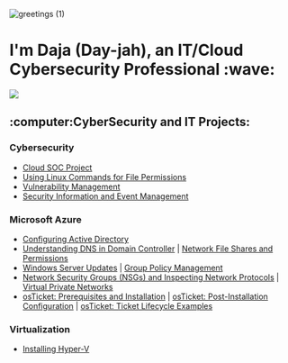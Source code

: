 ![greetings (1)](https://user-images.githubusercontent.com/109401839/212478916-224c7588-ae9d-41bf-ad0f-228ab2e0d110.gif)

<h1>I'm Daja (Day-jah), an IT/Cloud Cybersecurity Professional :wave: </h1>

![](https://komarev.com/ghpvc/?username=dajat&label=Profile%20views&color=blueviolet&style=flat-square)

<h2>:computer:CyberSecurity and IT Projects:</h2>
  
<h3>Cybersecurity</h3>

- [Cloud SOC Project](https://github.com/dajat/cloud_SOC)
- [Using Linux Commands for File Permissions](https://github.com/dajat/linux)
- [Vulnerability Management](https://github.com/dajat/vulnerability-assessment)
- [Security Information and Event Management](https://github.com/dajat/SIEM_tutorial)

<h3>Microsoft Azure</h3>
  
- [Configuring Active Directory](https://github.com/dajat/configure-ad)
- [Understanding DNS in Domain Controller](https://github.com/dajat/DNS-Azure) | [Network File Shares and Permissions](https://github.com/dajat/network-file-share)
- [Windows Server Updates](https://github.com/dajat/ws-updates) | [Group Policy Management](https://github.com/dajat/gp-policy)
- [Network Security Groups (NSGs) and Inspecting Network Protocols](https://github.com/dajat/nsg-protocols) | [Virtual Private Networks](https://github.com/dajat/vpn-discover)
- [osTicket: Prerequisites and Installation](https://github.com/dajat/osticket-prereqs) | [osTicket: Post-Installation Configuration](https://github.com/dajat/post-install-config) | [osTicket: Ticket Lifecycle Examples](https://github.com/dajat/ticket-lifecycle)

<h3>Virtualization</h3>
  
- [Installing Hyper-V](https://github.com/dajat/hyper-v-demo)
